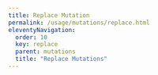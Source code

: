```yaml
---
title: Replace Mutation
permalink: /usage/mutations/replace.html
eleventyNavigation:
  order: 10
  key: replace
  parent: mutations
  title: "Replace Mutations"
---
```

